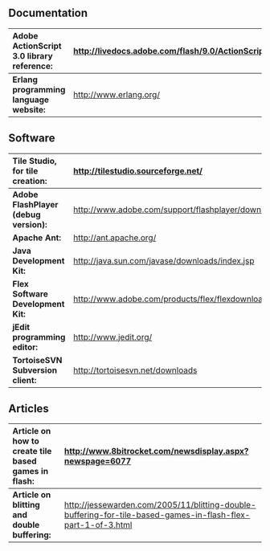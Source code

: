 ## Documentation ##

| **Adobe ActionScript 3.0 library reference:** | http://livedocs.adobe.com/flash/9.0/ActionScriptLangRefV3/ |
|:----------------------------------------------|:-----------------------------------------------------------|
| **Erlang programming language website:**      | http://www.erlang.org/                                     |

## Software ##

| **Tile Studio, for tile creation:** | http://tilestudio.sourceforge.net/ |
|:------------------------------------|:-----------------------------------|
| **Adobe FlashPlayer (debug version):** | http://www.adobe.com/support/flashplayer/downloads.html |
| **Apache Ant:**                     | http://ant.apache.org/             |
| **Java Development Kit:**           | http://java.sun.com/javase/downloads/index.jsp |
| **Flex Software Development Kit:**  | http://www.adobe.com/products/flex/flexdownloads/index.html#sdk |
| **jEdit programming editor:**       | http://www.jedit.org/              |
| **TortoiseSVN Subversion client:**  | http://tortoisesvn.net/downloads   |

## Articles ##

| **Article on how to create tile based games in flash:** | http://www.8bitrocket.com/newsdisplay.aspx?newspage=6077 |
|:--------------------------------------------------------|:---------------------------------------------------------|
| **Article on blitting and double buffering:**           | http://jessewarden.com/2005/11/blitting-double-buffering-for-tile-based-games-in-flash-flex-part-1-of-3.html |